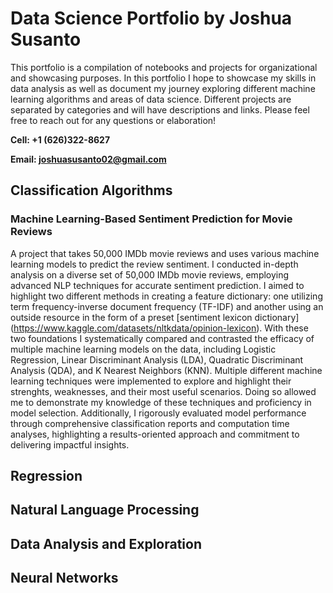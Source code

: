 
# Data Science Portfolio by Joshua Susanto

This portfolio is a compilation of notebooks and projects for organizational and showcasing purposes. In this portfolio I hope to showcase my skills in data analysis as well as document my journey exploring different machine learning algorithms and areas of data science. Different projects are separated by categories and will have descriptions and links. Please feel free to reach out for any questions or elaboration!

**Cell: +1 (626)322-8627**

**Email: joshuasusanto02@gmail.com**

## Classification Algorithms

### Machine Learning-Based Sentiment Prediction for Movie Reviews

A project that takes 50,000 IMDb movie reviews and uses various machine learning models to predict the review sentiment. I conducted in-depth analysis on a diverse set of 50,000 IMDb movie reviews, employing advanced NLP techniques for accurate sentiment prediction. I aimed to highlight two different methods in creating a feature dictionary: one utilizing term frequency-inverse document frequency (TF-IDF) and another using an outside resource in the form of a preset [sentiment lexicon dictionary] (https://www.kaggle.com/datasets/nltkdata/opinion-lexicon). With these two foundations I systematically compared and contrasted the efficacy of multiple machine learning models on the data, including Logistic Regression, Linear Discriminant Analysis (LDA), Quadratic Discriminant Analysis (QDA), and K Nearest Neighbors (KNN). Multiple different machine learning techniques were implemented to explore and highlight their strenghts, weaknesses, and their most useful scenarios. Doing so allowed me to demonstrate my knowledge of these techniques and proficiency in model selection. Additionally, I rigorously evaluated model performance through comprehensive classification reports and computation time analyses, highlighting a results-oriented approach and commitment to delivering impactful insights.

## Regression 

## Natural Language Processing

## Data Analysis and Exploration

## Neural Networks

